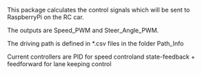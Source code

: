 This package calculates the control signals which will be sent to RaspberryPi on the RC car.

The outputs are Speed_PWM and Steer_Angle_PWM. 

The driving path is defined in *.csv files in the folder Path_Info

Current controllers are PID for speed controland state-feedback + feedforward for lane keeping control